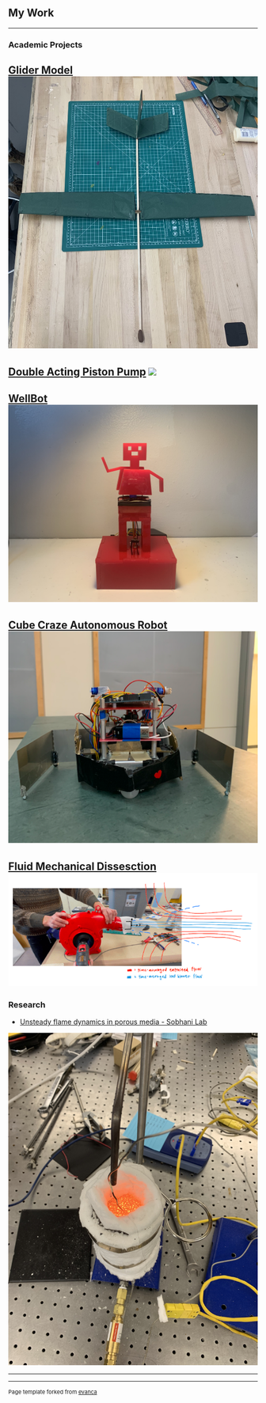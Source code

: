 ## My Work

---

### Academic Projects

[Glider Model](/glider)
<img src="images/glider.JPG?raw=true"/>
---

[Double Acting Piston Pump](/pump)
<img src="images/Front Angled.jpg?raw=true"/>
---

[WellBot](/wellbot)
<img src="images/wellbot.JPG?raw=true"/>
---

[Cube Craze Autonomous Robot](/cubes)
<img src="images/yas.JPG?raw=true"/>
---

[Fluid Mechanical Dissesction](/fmd)
<img src="images/fluids.JPG?raw=true"/>
---

### Research

- [Unsteady flame dynamics in porous media - Sobhani Lab](http://www.sobhanilab.com/)
<img src="images/pmc.JPG?raw=true"/>

---




---
<p style="font-size:11px">Page template forked from <a href="https://github.com/evanca/quick-portfolio">evanca</a></p>
<!-- Remove above link if you don't want to attibute -->

